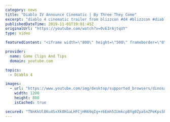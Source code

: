 ```yaml
---
category: news
title: "Diablo IV Announce Cinematic | By Three They Come"
excerpt: "diablo 4 cinematic trailer from blizzcon #d4 #blizzcon #diablo."
publishedDateTime: 2019-11-01T19:01:45Z
originalUrl: "https://youtube.com/watch?v=0vE3rAjtqUY"
type: video

featuredContent: "<iframe width=\"800\" height=\"500\" frameborder=\"0\" src=\"https://www.youtube.com/embed/0vE3rAjtqUY\" allow=\"accelerometer; autoplay; encrypted-media; gyroscope; picture-in-picture\" allowfullscreen></iframe>"

provider:
  name: Game Clips And Tips
  domain: youtube.com

topics:
  - Diablo 4

images:
  - url: "https://www.youtube.com/img/desktop/supported_browsers/dinosaur.png"
    width: 1200
    height: 800
    isCached: true

secured: "TNnKkUl8Ku45xXk8KGaLHFCjHR69qIg+r6Emh5IUmkcpBYg0ZpaSnZPeKps5hMXFA0fq08+Cz4R8fJEcNvgby9qNBLloQfeWV9vlUkYkgcFMjG5L3t4X5pZoYZanBxo7ir7/fbnE4HJmTS7b77W4I+Mcd1Tyew7Vc/zOp9nNugHVdPZK0JldIjl4zBBA6p4Mh6eJEPOa8B5u/LJbXjw6PMFgU95xnFVNLc95rjNmMjlBYAfLQy4zrQRbGyebqDBWbn3SCYFIhl0z8FL5lKd2FGRjOHWdp4wvgP5GG9y09L9EzYoWdx7IPCyFrTDK7zhjVrgIQGWcplmCULPK1GvmRyOzc5aW1UDBm3DSkN2PBMNUvtnV+aoOCrEZRDzSIpYrzb/kiW90v+JvVlG9+/Dxuw==;0QYOQupmdBo4kUIGa2yoOQ=="
---
```


